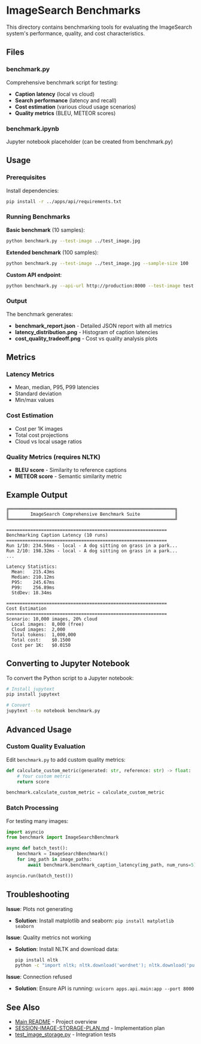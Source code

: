 # ImageSearch Benchmarks

This directory contains benchmarking tools for evaluating the ImageSearch system's performance, quality, and cost characteristics.

## Files

### benchmark.py
Comprehensive benchmark script for testing:
- **Caption latency** (local vs cloud)
- **Search performance** (latency and recall)
- **Cost estimation** (various cloud usage scenarios)
- **Quality metrics** (BLEU, METEOR scores)

### benchmark.ipynb
Jupyter notebook placeholder (can be created from benchmark.py)

## Usage

### Prerequisites

Install dependencies:
```bash
pip install -r ../apps/api/requirements.txt
```

### Running Benchmarks

**Basic benchmark** (10 samples):
```bash
python benchmark.py --test-image ../test_image.jpg
```

**Extended benchmark** (100 samples):
```bash
python benchmark.py --test-image ../test_image.jpg --sample-size 100
```

**Custom API endpoint**:
```bash
python benchmark.py --api-url http://production:8000 --test-image test.jpg
```

### Output

The benchmark generates:
- **benchmark_report.json** - Detailed JSON report with all metrics
- **latency_distribution.png** - Histogram of caption latencies
- **cost_quality_tradeoff.png** - Cost vs quality analysis plots

## Metrics

### Latency Metrics
- Mean, median, P95, P99 latencies
- Standard deviation
- Min/max values

### Cost Estimation
- Cost per 1K images
- Total cost projections
- Cloud vs local usage ratios

### Quality Metrics (requires NLTK)
- **BLEU score** - Similarity to reference captions
- **METEOR score** - Semantic similarity metric

## Example Output

```
╔══════════════════════════════════════════════════════════════╗
║        ImageSearch Comprehensive Benchmark Suite             ║
╚══════════════════════════════════════════════════════════════╝

============================================================
Benchmarking Caption Latency (10 runs)
============================================================
Run 1/10: 234.56ms - local - A dog sitting on grass in a park...
Run 2/10: 198.32ms - local - A dog sitting on grass in a park...
...

Latency Statistics:
  Mean:   215.43ms
  Median: 210.12ms
  P95:    245.67ms
  P99:    256.89ms
  StdDev: 18.34ms

============================================================
Cost Estimation
============================================================
Scenario: 10,000 images, 20% cloud
  Local images:  8,000 (free)
  Cloud images:  2,000
  Total tokens:  1,000,000
  Total cost:    $0.1500
  Cost per 1K:   $0.0150
```

## Converting to Jupyter Notebook

To convert the Python script to a Jupyter notebook:

```bash
# Install jupytext
pip install jupytext

# Convert
jupytext --to notebook benchmark.py
```

## Advanced Usage

### Custom Quality Evaluation

Edit `benchmark.py` to add custom quality metrics:

```python
def calculate_custom_metric(generated: str, reference: str) -> float:
    # Your custom metric
    return score

benchmark.calculate_custom_metric = calculate_custom_metric
```

### Batch Processing

For testing many images:

```python
import asyncio
from benchmark import ImageSearchBenchmark

async def batch_test():
    benchmark = ImageSearchBenchmark()
    for img_path in image_paths:
        await benchmark.benchmark_caption_latency(img_path, num_runs=5)

asyncio.run(batch_test())
```

## Troubleshooting

**Issue**: Plots not generating
- **Solution**: Install matplotlib and seaborn: `pip install matplotlib seaborn`

**Issue**: Quality metrics not working
- **Solution**: Install NLTK and download data:
  ```bash
  pip install nltk
  python -c "import nltk; nltk.download('wordnet'); nltk.download('punkt')"
  ```

**Issue**: Connection refused
- **Solution**: Ensure API is running: `uvicorn apps.api.main:app --port 8000`

## See Also

- [Main README](../README.md) - Project overview
- [SESSION-IMAGE-STORAGE-PLAN.md](../planing/SESSION-IMAGE-STORAGE-PLAN.md) - Implementation plan
- [test_image_storage.py](../tests/test_image_storage.py) - Integration tests
